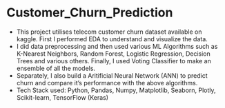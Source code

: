 # Customer_Churn_Prediction

*	This project utilises telecom customer churn dataset available on kaggle. First I performed EDA to understand and visualize the data. 
*	I did data preprocessing and then used various ML Algorithms such as K-Nearest Neighbors, Random Forest, Logistic Regression, Decision Trees and various others. Finally, I used Voting Classifier to make an ensemble of all the models.
*	Separately, I also build a Aritificial Neural Network (ANN) to predict churn and compare it’s performance with the above algorithms.
*	Tech Stack used: Python, Pandas, Numpy, Matplotlib, Seaborn, Plotly, Scikit-learn, TensorFlow (Keras) 
